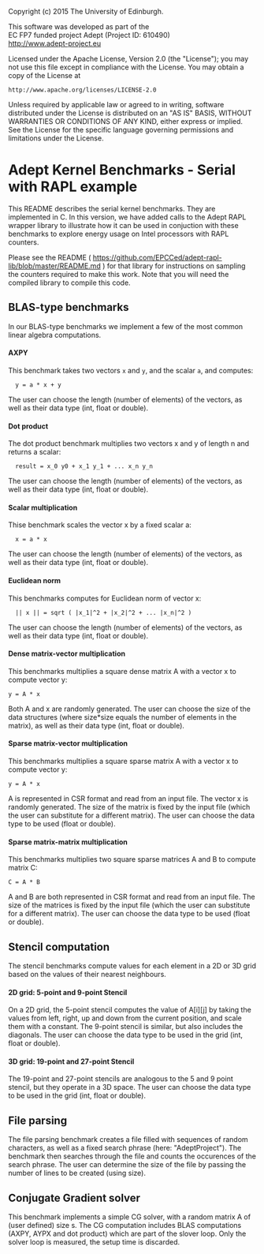 Copyright (c) 2015 The University of Edinburgh.
 
This software was developed as part of the                       
EC FP7 funded project Adept (Project ID: 610490)                 
    http://www.adept-project.eu                                            

Licensed under the Apache License, Version 2.0 (the "License");
you may not use this file except in compliance with the License.
You may obtain a copy of the License at

    http://www.apache.org/licenses/LICENSE-2.0

Unless required by applicable law or agreed to in writing, software
distributed under the License is distributed on an "AS IS" BASIS,
WITHOUT WARRANTIES OR CONDITIONS OF ANY KIND, either express or implied.
See the License for the specific language governing permissions and
limitations under the License.


# Adept Kernel Benchmarks - Serial with RAPL example

This README describes the serial kernel benchmarks. They are implemented in C. In this version, we have added calls to the Adept RAPL wrapper library to illustrate how it can be used in conjuction with these benchmarks to explore energy usage on Intel processors with RAPL counters.

Please see the README ( https://github.com/EPCCed/adept-rapl-lib/blob/master/README.md ) for that library for instructions on sampling the counters required to make this work. Note that you will need the compiled library to compile this code.

## BLAS-type benchmarks

In our BLAS-type benchmarks we implement a few of the most common linear algebra computations.

#### AXPY
This benchmark takes two vectors `x` and `y`, and the scalar `a`, and computes:
``` 
  y = a * x + y
```
The user can choose the length (number of elements) of the vectors, as well as their data type (int, float or double).

#### Dot product 
The dot product benchmark multiplies two vectors x and y of length n and returns a scalar:
```
  result = x_0 y0 + x_1 y_1 + ... x_n y_n
```
The user can choose the length (number of elements) of the vectors, as well as their data type (int, float or double).

#### Scalar multiplication
Thise benchmark scales the vector x by a fixed scalar a:
```
  x = a * x
```
The user can choose the length (number of elements) of the vectors, as well as their data type (int, float or double).

#### Euclidean norm
This benchmarks computes for Euclidean norm of vector x:
```
  || x || = sqrt ( |x_1|^2 + |x_2|^2 + ... |x_n|^2 )
```
The user can choose the length (number of elements) of the vectors, as well as their data type (int, float or double).
  
#### Dense matrix-vector multiplication
This benchmarks multiplies a square dense matrix A with a vector x to compute vector y:
```
y = A * x
```
Both A and x are randomly generated. The user can choose the size of the data structures (where size*size equals the number of elements in the matrix), as well as their data type (int, float or double).

#### Sparse matrix-vector multiplication
This benchmarks multiplies a square sparse matrix A with a vector x to compute vector y:
```
y = A * x
```
A is represented in CSR format and read from an input file. The vector x is randomly generated. The size of the matrix is fixed by the input file (which the user can substitute for a different matrix). The user can choose the data type to be used (float or double).

#### Sparse matrix-matrix multiplication
This benchmarks multiplies two square sparse matrices A and B to compute matrix C:
```
C = A * B
```
A and B are both represented in CSR format and read from an input file. The size of the matrices is fixed by the input file (which the user can substitute for a different matrix). The user can choose the data type to be used (float or double).
  
## Stencil computation

The stencil benchmarks compute values for each element in a 2D or 3D grid based on the values of their nearest neighbours.
 
#### 2D grid: 5-point and 9-point Stencil
On a 2D grid, the 5-point stencil computes the value of A[i][j] by taking the values from left, right, up and down from the current position, and scale them with a constant. The 9-point stencil is similar, but also includes the diagonals.
The user can choose the data type to be used in the grid (int, float or double).
 
#### 3D grid: 19-point and 27-point Stencil 
The 19-point and 27-point stencils are analogous to the 5 and 9 point stencil, but they operate in a 3D space. 
The user can choose the data type to be used in the grid (int, float or double).

## File parsing
The file parsing benchmark creates a file filled with sequences of random characters, as well as a fixed search phrase (here: "AdeptProject"). The benchmark then searches through the file and counts the occurences of the search phrase. 
The user can determine the size of the file by passing the number of lines to be created (using size).
 
## Conjugate Gradient solver
 This benchmark implements a simple CG solver, with a random matrix A of (user defined) size s. The CG computation includes BLAS computations (AXPY, AYPX and dot product) which are part of the slover loop. Only the solver loop is measured, the setup time is discarded.